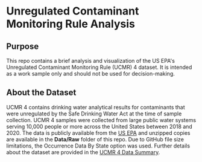 # Unregulated Contaminant Monitoring Rule Analysis

## Purpose
This repo contains a brief analysis and visualization of the US EPA's Unregulated Contaminant Monitoring Rule (UCMR) 4 dataset. It is intended as a work sample only and should not be used for decision-making.

## About the Dataset
UCMR 4 contains drinking water analytical results for contaminants that were unregulated by the Safe Drinking Water Act at the time of sample collection. UCMR 4 samples were collected from large public water systems serving 10,000 people or more across the United States between 2018 and 2020. The data is publicly available from the [US EPA](https://www.epa.gov/dwucmr/occurrence-data-unregulated-contaminant-monitoring-rule#4) and unzipped copies are available in the __Data/Raw__ folder of this repo. Due to GitHub file size limitations, the Occurrence Data By State option was used. Further details about the dataset are provided in the [UCMR 4 Data Summary](https://www.epa.gov/sites/default/files/2018-10/documents/ucmr4-data-summary.pdf).